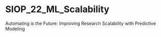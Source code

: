 # SIOP_22_ML_Scalability
Automating is the Future: Improving Research Scalability with Predictive Modeling
